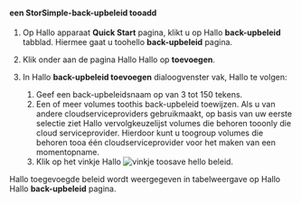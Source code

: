 
<!--author=alkohli last changed: 9/11/15-->

#### <a name="tooadd-a-storsimple-backup-policy"></a>een StorSimple-back-upbeleid tooadd
1. Op Hallo apparaat **Quick Start** pagina, klikt u op Hallo **back-upbeleid** tabblad. Hiermee gaat u toohello **back-upbeleid** pagina.
2. Klik onder aan de pagina Hallo Hallo op **toevoegen**.
3. In Hallo **back-upbeleid toevoegen** dialoogvenster vak, Hallo te volgen:
   
   1. Geef een back-upbeleidsnaam op van 3 tot 150 tekens.
   2. Een of meer volumes toothis back-upbeleid toewijzen. Als u van andere cloudserviceproviders gebruikmaakt, op basis van uw eerste selectie ziet Hallo vervolgkeuzelijst volumes die behoren tooonly die cloud serviceprovider. Hierdoor kunt u toogroup volumes die behoren tooa één cloudserviceprovider voor het maken van een momentopname.
   3. Klik op het vinkje Hallo ![vinkje](./media/storsimple-add-backup-policy/HCS_CheckIcon-include.png) toosave hello beleid.

Hallo toegevoegde beleid wordt weergegeven in tabelweergave op Hallo Hallo **back-upbeleid** pagina.

